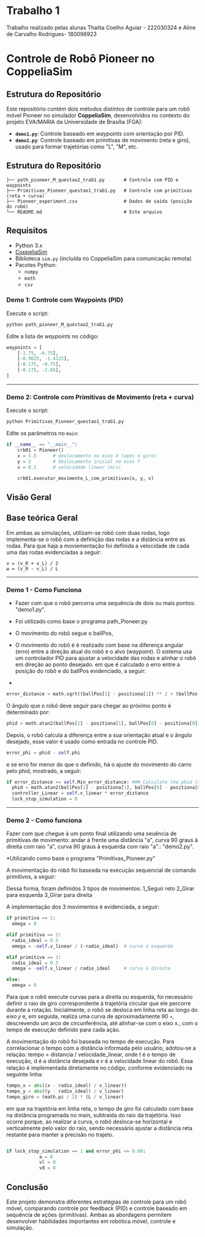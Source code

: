# Trabalho 1
Trabalho realizado pelas alunas Thalita Coelho Aguiar - 222030324 e Aline de Carvalho Rodrigues- 180096923

#  Controle de Robô Pioneer no CoppeliaSim

##  Estrutura do Repositório
Este repositório contém dois métodos distintos de controle para um robô móvel Pioneer no simulador **CoppeliaSim**, desenvolvidos no contexto do projeto EVA/MARIA da Universidade de Brasília (FGA):

- **`demo1.py`**: Controle baseado em *waypoints* com orientação por PID.
- **`demo2.py`**: Controle baseado em primitivas de movimento (reta e giro), usado para formar trajetórias como "L", "M", etc.

##  Estrutura do Repositório

```plaintext
├── path_pioneer_M_questao2_trab1.py       # Controle com PID e waypoints
├── Primitivas_Pioneer_questao1_trab1.py   # Controle com primitivas (reta + curva)
├── Pioneer_experiment.csv                 # Dados de saída (posição do robô)
└── README.md                              # Este arquivo
```

##  Requisitos

- Python 3.x
- [CoppeliaSim](https://www.coppeliarobotics.com/)
- Biblioteca `sim.py` (incluída no CoppeliaSim para comunicação remota)
- Pacotes Python:
  - `numpy`
  - `math`
  - `csv`
 

###  Demo 1: Controle com Waypoints (PID)

Execute o script:

```bash
python path_pioneer_M_questao2_trab1.py
```

Edite a lista de *waypoints* no código:

```python
waypoints = [
    [-1.75, -0.75],
    [-0.9625, -1.4125],
    [-0.175, -0.75],
    [-0.175, -2.05],
]
```

---

###  Demo 2: Controle com Primitivas de Movimento (reta + curva)

Execute o script:

```bash
python Primitivas_Pioneer_questao1_trab1.py
```

Edite os parâmetros no `main`:

```python
if __name__ == "__main__":
    crb01 = Pioneer()
    x = 1.5      # deslocamento no eixo X (após o giro)
    y = 2        # deslocamento inicial no eixo Y
    v = 0.1      # velocidade linear (m/s)

    crb01.executar_movimento_L_com_primitivas(x, y, v)
```

##  Visão Geral
 
## Base teórica Geral

Em ambas as simulações, utilizam-se robô com duas rodas, logo implementa-se o robô com a definição das rodas e a distância entre as rodas. Para que haja a moviementação foi definida a velocidade de cada uma das rodas evidenciadas a seguir:

```plaintext
v = (v_R + v_L) / 2  
ω = (v_R - v_L) / L
```
---
###  Demo 1 - Como Funciona

* Fazer com que o robô percorra uma sequência de dois ou mais pontos: "demo1.py".

* Foi utilizado como base o programa path_Pioneer.py

* O movimento do robô segue o ballPos,
  
*  O movimento do robô é é realizado com base na diferença angular (erro) entre a direção atual do robô e o alvo (waypoint). O sistema usa um controlador PID para ajustar a velocidade das rodas e alinhar o robô em direção ao ponto desejado.  em que é calculado o erro entre a posição do robô e do ballPos evidenciado, a seguir:
* 
```python
error_distance = math.sqrt((ballPos[1] - positiona[1]) ** 2 + (ballPos[0] - positiona[0]) ** 2))
```

O ângulo que o robô deve seguir para chegar ao próximo ponto é determinado por:

```python
phid = math.atan2(ballPos[1] - positiona[1], ballPos[0] - positiona[0])
```
Depois, o robô calcula a diferença entre a sua orientação atual  e o ângulo desejado, esse valor é usado como entrada no controle PID.
 ```python
 error_phi = phid - self.phi
 ```
e se erro for menor do que o definido, há o ajuste do movimento do carro pelo phid, mostrado, a seguir:


```python
if error_distance >= self.Min_error_distance: ### Calculate the phid (see georgia tech course) ###
  phid = math.atan2(ballPos[1] - positiona[1], ballPos[0] - positiona[0])
  controller_Linear = self.v_linear * error_distance
  lock_stop_simulation = 0
```
---

###  Demo 2 - Como funciona

Fazer com que chegue à um ponto final utilizando uma seuência de primitivas de movimento: andar à frente uma distância "a", curva 90 graus à direita com raio "a", curva 90 graus à esquerda com raio "a".: "demo2.py".

*Utilizando como base o programa "Primitivas_Pioneer.py"

A movimentação do robô foi baseada na execução sequencial de comando primitivos, a seguir:

Dessa forma, foram definidos 3 tipos de movimentos:
1_Seguir reto
2_Girar para esquerda
3_Girar para direita

A implementação dos 3 movimentos é evidenciada, a seguir:

```python
if primitiva == 1:
  omega = 0

elif primitiva == 2:
  radio_ideal = 0.5
  omega = -self.v_linear / (-radio_ideal)  # curva à esquerda

elif primitiva == 3:
  radio_ideal = 0.5
  omega = -self.v_linear / radio_ideal     # curva à direita

else:
  omega = 0

```

Para que o robô execute curvas para a direita ou esquerda, foi necessário definir o raio de giro correspondente à trajetória circular que ele percorre durante a rotação. Inicialmente, o robô se desloca em linha reta ao longo do eixo 𝑦 e, em seguida, realiza uma curva de aproximadamente
90 ∘, descrevendo um arco de circunferência, até alinhar-se com o eixo x., com o tempo de execução definido para cada ação.

A movimentação do robô foi baseada no tempo de execução. Para correlacionar o tempo com a distância informada pelo usuário, adotou-se a relação: tempo = distancia / velocidade_linear, onde t é o tempo de execução, d é a distância desejada e 𝑣 é a velocidade linear do robô. Essa relação é implementada diretamente no código, conforme evidenciado na seguinte linha:

```python
tempo_x = abs((x - radio_ideal) / v_linear))
tempo_y = abs((y - radio_ideal) / v_linear)
tempo_giro = (math.pi / 2) * (L / v_linear)
```

em que na trajetória em linha reta, o tempo de giro foi calculado com base na distância programada no main, subtraída do raio da trajetória.
Isso ocorre porque, ao realizar a curva, o robô desloca-se horizontal e verticalmente pelo valor do raio, sendo necessário ajustar a distância reta restante para manter a precisão no trajeto.


```python

if lock_stop_simulation == 1 and error_phi <= 0.08:
            a = 0
            vl = 0
            vd = 0
```

## Conclusão
Este projeto demonstra diferentes estratégias de controle para um robô móvel, comparando controle por feedback (PID) e controle baseado em sequência de ações (primitivas). Ambas as abordagens permitem desenvolver habilidades importantes em robótica móvel, controle e simulação.




